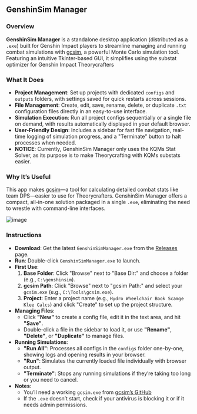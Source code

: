 ## GenshinSim Manager

### Overview
**GenshinSim Manager** is a standalone desktop application (distributed as a `.exe`) built for Genshin Impact players to streamline managing and running combat simulations with [gcsim](https://github.com/genshinsim/gcsim), a powerful Monte Carlo simulation tool. Featuring an intuitive Tkinter-based GUI, it simplifies using the substat optimizer for Genshin Impact Theorycrafters

### What It Does
- **Project Management**: Set up projects with dedicated `configs` and `outputs` folders, with settings saved for quick restarts across sessions.
- **File Management**: Create, edit, save, rename, delete, or duplicate `.txt` configuration files directly in an easy-to-use interface.
- **Simulation Execution**: Run all project configs sequentially or a single file on demand, with results automatically displayed in your default browser.
- **User-Friendly Design**: Includes a sidebar for fast file navigation, real-time logging of simulation progress, and a "Terminate" button to halt processes when needed.
- **NOTICE**: Currently, GenshinSim Manager only uses the KQMs Stat Solver, as its purpose is to make Theorycrafting with KQMs substats easier.

### Why It’s Useful
This app makes [gcsim](https://github.com/genshinsim/gcsim)—a tool for calculating detailed combat stats like team DPS—easier to use for Theorycrafters. GenshinSim Manager offers a compact, all-in-one solution packaged in a single `.exe`, eliminating the need to wrestle with command-line interfaces.

![image](https://github.com/user-attachments/assets/d097568b-d98b-42bb-81c0-2dc7bfa0c491)

### Instructions
- **Download**: Get the latest `GenshinSimManager.exe` from the [Releases](https://github.com/yourusername/yourrepo/releases) page.
- **Run**: Double-click `GenshinSimManager.exe` to launch.
- **First Use**:
  1. **Base Folder**: Click "Browse" next to "Base Dir:" and choose a folder (e.g., `C:\genshinsim`).
  2. **gcsim Path**: Click "Browse" next to "gcsim Path:" and select your `gcsim.exe` (e.g., `C:\Tools\gcsim.exe`).
  3. **Project**: Enter a project name (e.g., `Hydro Wheelchair Book Scamge Klee Calcs`) and click "Create" to set up the project structure.
- **Managing Files**:
  - Click **"New"** to create a config file, edit it in the text area, and hit **"Save"**.
  - Double-click a file in the sidebar to load it, or use **"Rename"**, **"Delete"**, or **"Duplicate"** to manage files.
- **Running Simulations**:
  - **"Run All"**: Processes all configs in the `configs` folder one-by-one, showing logs and opening results in your browser.
  - **"Run"**: Simulates the currently loaded file individually with browser output.
  - **"Terminate"**: Stops any running simulations if they’re taking too long or you need to cancel.
- **Notes**:
  - You’ll need a working `gcsim.exe` from [gcsim’s GitHub](https://github.com/genshinsim/gcsim)
  - If the `.exe` doesn’t start, check if your antivirus is blocking it or if it needs admin permissions.
